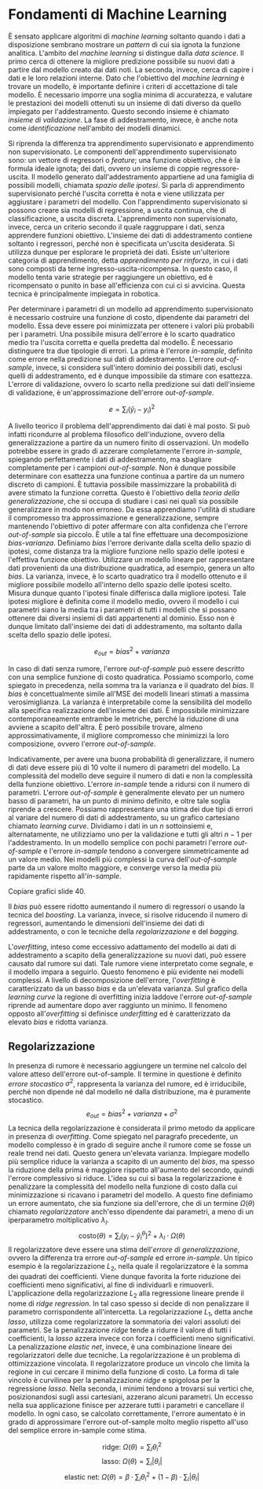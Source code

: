 # Fondamenti di Machine Learning

È sensato applicare algoritmi di *machine learning* soltanto quando i dati a disposizione sembrano mostrare un *pattern* di cui sia ignota la funzione analitica. L'ambito del *machine learning* si distingue dalla *data science*. Il primo cerca di ottenere la migliore predizione possibile su nuovi dati a partire dal modello creato dai dati noti. La seconda, invece, cerca di capire i dati e le loro relazioni interne. Dato che l'obiettivo del *machine learning* è trovare un modello, è importante definire i criteri di accettazione di tale modello. È necessario imporre una soglia minima di accuratezza, e valutare le prestazioni dei modelli ottenuti su un insieme di dati diverso da quello impiegato per l'addestramento. Questo secondo insieme è chiamato *insieme di validazione*. La fase di addestramento, invece, è anche nota come *identificazione* nell'ambito dei modelli dinamici.

Si riprenda la differenza tra apprendimento supervisionato e apprendimento non supervisionato. Le componenti dell'apprendimento supervisionato sono: un vettore di regressori o *feature*; una funzione obiettivo, che è la formula ideale ignota; dei dati, ovvero un insieme di coppie regressore-uscita. Il modello generato dall'addestramento appartiene ad una famiglia di possibili modelli, chiamata *spazio delle ipotesi*. Si parla di apprendimento supervisionato perché l'uscita corretta è nota e viene utilizzata per aggiustare i parametri del modello. Con l'apprendimento supervisionato si possono creare sia modelli di regressione, a uscita continua, che di classificazione, a uscita discreta. L'apprendimento non supervisionato, invece, cerca un criterio secondo il quale raggruppare i dati, senza apprendere funzioni obiettivo. L'insieme dei dati di addestramento contiene soltanto i regressori, perché non è specificata un'uscita desiderata. Si utilizza dunque per esplorare le proprietà dei dati. Esiste un'ulteriore categoria di apprendimento, detta *apprendimento per rinforzo*, in cui i dati sono composti da terne ingresso-uscita-ricompensa. In questo caso, il modello tenta varie strategie per raggiungere un obiettivo, ed è ricompensato o punito in base all'efficienza con cui ci si avvicina. Questa tecnica è principalmente impiegata in robotica.

Per determinare i parametri di un modello ad apprendimento supervisionato è necessario costruire una funzione di costo, dipendente dai parametri del modello. Essa deve essere poi minimizzata per ottenere i valori più probabili per i parametri. Una possibile misura dell'errore è lo scarto quadratico medio tra l'uscita corretta e quella predetta dal modello. È necessario distinguere tra due tipologie di errori. La prima è l'errore *in-sample*, definito come errore nella predizione sui dati di addestramento. L'errore *out-of-sample*, invece, si considera sull'intero dominio dei possibili dati, esclusi quelli di addestramento, ed è dunque impossibile da stimare con esattezza. L'errore di validazione, ovvero lo scarto nella predizione sui dati dell'insieme di validazione, è un'approssimazione dell'errore *out-of-sample*. 

$$ e = \sum_i (\hat y_i - y_i)^2 $$

A livello teorico il problema dell'apprendimento dai dati è mal posto. Si può infatti ricondurre al problema filosofico dell'induzione, ovvero della generalizzazione a partire da un numero finito di osservazioni. Un modello potrebbe essere in grado di azzerare completamente l'errore *in-sample*, spiegando perfettamente i dati di addestramento, ma sbagliare completamente per i campioni *out-of-sample.* Non è dunque possibile determinare con esattezza una funzione continua a partire da un numero discreto di campioni. È tuttavia possibile massimizzare la probabilità di avere stimato la funzione corretta. Questo è l'obiettivo della *teoria della generalizzazione*, che si occupa di studiare i casi nei quali sia possibile generalizzare in modo non erroneo. Da essa apprendiamo l'utilità di studiare il compromesso tra approssimazione e generalizzazione, sempre mantenendo l'obiettivo di poter affermare con alta confidenza che l'errore *out-of-sample* sia piccolo. È utile a tal fine effettuare una decomposizione *bias-varianza*. Definiamo *bias* l'errore derivante dalla scelta dello spazio di ipotesi, come distanza tra la migliore funzione nello spazio delle ipotesi e l'effettiva funzione obiettivo. Utilizzare un modello lineare per rappresentare dati provenienti da una distribuzione quadratica, ad esempio, genera un alto *bias*. La varianza, invece, è lo scarto quadratico tra il modello ottenuto e il migliore possibile modello all'interno dello spazio delle ipotesi scelto. Misura dunque quanto l'ipotesi finale differisca dalla migliore ipotesi. Tale ipotesi migliore è definita come il modello medio, ovvero il modello i cui parametri siano la media tra i parametri di tutti i modelli che si possano ottenere dai diversi insiemi di dati appartenenti al dominio. Esso non è dunque limitato dall'insieme dei dati di addestramento, ma soltanto dalla scelta dello spazio delle ipotesi.

$$e_{out} = bias^2 + varianza$$

In caso di dati senza rumore, l'errore *out-of-sample* può essere descritto con una semplice funzione di costo quadratica. Possiamo scomporlo, come spiegato in precedenza, nella somma tra la varianza e il quadrato del *bias*. Il *bias* è concettualmente simile all'MSE dei modelli lineari stimati a massima verosimiglianza. La varianza è interpretabile come la sensibilità del modello alla specifica realizzazione dell'insieme dei dati. È impossibile minimizzare contemporaneamente entrambe le metriche, perché la riduzione di una avviene a scapito dell'altra. È però possibile trovare, almeno approssimativamente, il migliore compromesso che minimizzi la loro composizione, ovvero l'errore *out-of-sample*.

Indicativamente, per avere una buona probabilità di generalizzare, il numero di dati deve essere più di 10 volte il numero di parametri del modello. La complessità del modello deve seguire il numero di dati e non la complessità della funzione obiettivo. L'errore *in-sample* tende a ridursi con il numero di parametri. L'errore *out-of-sample* è generalmente elevato per un numero basso di parametri, ha un punto di minimo definito, e oltre tale soglia riprende a crescere. Possiamo rappresentare una stima dei due tipi di errori al variare del numero di dati di addestramento, su un grafico cartesiano chiamato *learning curve*. Dividiamo i dati in un $n$ sottoinsiemi e, alternatamente, ne utilizziamo uno per la validazione e tutti gli altri $n-1$ per l'addestramento. In un modello semplice con pochi parametri l'errore *out-of-sample* e l'errore *in-sample* tendono a convergere simmetricamente ad un valore medio. Nei modelli più complessi la curva dell'*out-of-sample* parte da un valore molto maggiore, e converge verso la media più rapidamente rispetto all'*in-sample*.

Copiare grafici slide 40.

Il *bias* può essere ridotto aumentando il numero di regressori o usando la tecnica del *boosting*. La varianza, invece, si risolve riducendo il numero di regressori, aumentando le dimensioni dell'insieme dei dati di addestramento, o con le tecniche della *regolarizzazione* e del *bagging*.

L'*overfitting*, inteso come eccessivo adattamento del modello ai dati di addestramento a scapito della generalizzazione su nuovi dati, può essere causato dal rumore sui dati. Tale rumore viene interpretato come segnale, e il modello impara a seguirlo. Questo fenomeno è più evidente nei modelli complessi. A livello di decomposizione dell'errore, l'*overfitting* è caratterizzato da un basso *bias* e da un'elevata varianza. Sul grafico della *learning curve* la regione di overfitting inizia laddove l'errore *out-of-sample* riprende ad aumentare dopo aver raggiunto un minimo. Il fenomeno opposto all'*overfitting* si definisce *underfitting* ed è caratterizzato da elevato *bias* e ridotta varianza.

## Regolarizzazione

In presenza di rumore è necessario aggiungere un termine nel calcolo del valore atteso dell'errore out-of-sample. Il termine in questione è definito *errore stocastico* $\sigma^2$, rappresenta la varianza del rumore, ed è irriducibile, perché non dipende né dal modello né dalla distribuzione, ma è puramente stocastico. $$e_{out} = bias^2 + varianza + \sigma^2$$
La tecnica della regolarizzazione è considerata il primo metodo da applicare in presenza di *overfitting*. Come spiegato nel paragrafo precedente, un modello complesso è in grado di seguire anche il rumore come se fosse un reale trend nei dati. Questo genera un'elevata varianza. Impiegare modello più semplice riduce la varianza a scapito di un aumento del *bias*, ma spesso la riduzione della prima è maggiore rispetto all'aumento del secondo, quindi l'errore complessivo si riduce. L'idea su cui si basa la regolarizzazione è penalizzare la complessità del modello nella funzione di costo dalla cui minimizzazione si ricavano i parametri del modello. A questo fine definiamo un errore aumentato, che sia funzione sia dell'errore, che di un termine $\Omega(\theta)$ chiamato *regolarizzatore* anch'esso dipendente dai parametri, a meno di un iperparametro moltiplicativo $\lambda_l$. $$\mathrm{costo}(\theta) = \sum_i (y_i-\hat y_i^\theta)^2 + \lambda_l \cdot \Omega(\theta)$$
Il regolarizzatore deve essere una stima dell'*errore di generalizzazione*, ovvero la differenza tra errore *out-of-sample* ed errore *in-sample*. Un tipico esempio è la regolarizzazione $L_2$, nella quale il regolarizzatore è la somma dei quadrati dei coefficienti. Viene dunque favorita la forte riduzione dei coefficienti meno significativi, al fine di individuarli e rimuoverli. L'applicazione della regolarizzazione $L_2$ alla regressione lineare prende il nome di *ridge regression*. In tal caso spesso si decide di non penalizzare il parametro corrispondente all'intercetta. 
La regolarizzazione $L_1$, detta anche *lasso*, utilizza come regolarizzatore la sommatoria dei valori assoluti dei parametri. Se la penalizzazione *ridge* tende a ridurre il valore di tutti i coefficienti, la *lasso* azzera invece con forza i coefficienti meno significativi. La penalizzazione *elastic net*, invece, è una combinazione lineare dei regolarizzatori delle due tecniche.
La regolarizzazione è un problema di ottimizzazione vincolata. Il regolarizzatore produce un vincolo che limita la regione in cui cercare il minimo della funzione di costo. La forma di tale vincolo è curvilinea per la penalizzazione *ridge* e spigolosa per la regressione *lasso*. Nella seconda, i minimi tendono a trovarsi sui vertici che, posizionandosi sugli assi cartesiani, azzerano alcuni parametri. Un eccesso nella sua applicazione finisce per azzerare tutti i parametri e cancellare il modello. In ogni caso, se calcolato correttamente, l'errore aumentato è in grado di approssimare l'errore out-of-sample molto meglio rispetto all'uso del semplice errore in-sample come stima.

$$ \text{ridge: } \Omega(\theta) = \sum_i \theta_i^2 $$
$$ \text{lasso: } \Omega(\theta) = \sum_i |\theta_i| $$
$$ \text{elastic net: } \Omega(\theta) = \beta \cdot \sum_i \theta_i^2 + (1-\beta) \cdot \sum_i |\theta_i| $$


